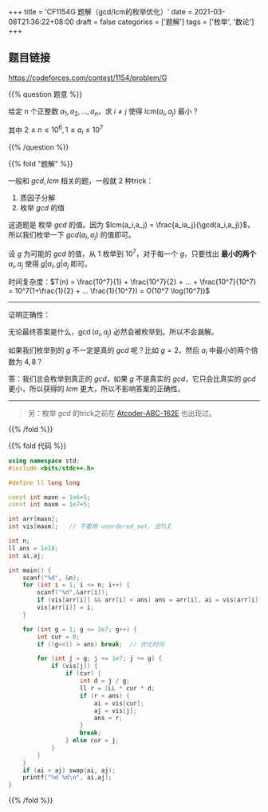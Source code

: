 +++
title = 'CF1154G 题解（gcd/lcm的枚举优化）'
date = 2021-03-08T21:36:22+08:00
draft = false
categories = ['题解']
tags = ['枚举', '数论']
+++

## 题目链接

https://codeforces.com/contest/1154/problem/G

{{% question 题意 %}}

给定 $n$ 个正整数 $a_1,a_2,...,a_n$，求 $i \neq j$ 使得 $\text{lcm}(a_i, a_j)$ 最小？

其中 $2 \leq n \leq 10^6, 1 \leq a_i \leq 10^7$

{{% /question %}}

{{% fold "题解" %}}

一般和 $gcd, lcm$ 相关的题，一般就 $2$ 种trick：

1. 质因子分解
2. 枚举 $gcd$ 的值

这道题是 枚举 $gcd$ 的值。因为 $lcm(a_i,a_j) = \frac{a_ia_j}{\gcd(a_i,a_j)}$，所以我们枚举一下 $gcd(a_i,a_j)$ 的值即可。

设 $g$ 为可能的 $gcd$ 的值，从 $1$ 枚举到 $10^7$，对于每一个 $g$，只要找出 **最小的两个** $a_i,a_j$ 使得 $g|a_i, g|a_j$ 即可。

时间复杂度：$T(n) = \frac{10^7}{1} + \frac{10^7}{2} + ... + \frac{10^7}{10^7} = 10^7(1+\frac{1}{2} + ... \frac{1}{10^7}) = O(10^7 \log(10^7))$

<hr>

证明正确性：

无论最终答案是什么，$\gcd(a_i,a_j)$ 必然会被枚举到。所以不会漏解。

如果我们枚举到的 $g$ 不一定是真的 $gcd$ 呢？比如 $g = 2$，然后 $a_i$ 中最小的两个倍数为 $4, 8$？

答：我们总会枚举到真正的 $gcd$，如果 $g$ 不是真实的 $gcd$，它只会比真实的 $gcd$ 更小，所以获得的 $lcm$ 更大，所以不影响答案的正确性。

<hr>

> 另：枚举 $gcd$ 的trick之前在 [Atcoder-ABC-162E](/post/014-at-abc162e/) 也出现过。

{{% /fold %}}

{{% fold 代码 %}}
```cpp
using namespace std;
#include <bits/stdc++.h>

#define ll long long

const int maxn = 1e6+5;
const int maxm = 1e7+5;

int arr[maxn];
int vis[maxm];   // 不要用 unordered_set, 会TLE

int n;
ll ans = 1e18;
int ai,aj;

int main() {
    scanf("%d", &n);
    for (int i = 1; i <= n; i++) {
        scanf("%d",&arr[i]);
        if (vis[arr[i]] && arr[i] < ans) ans = arr[i], ai = vis[arr[i]], aj = i;
        vis[arr[i]] = i;
    }

    for (int g = 1; g <= 1e7; g++) {
        int cur = 0;
        if ((g<<1) > ans) break;  // 优化时间

        for (int j = g; j <= 1e7; j += g) {
            if (vis[j]) {
                if (cur) {
                    int d = j / g;
                    ll r = 1LL * cur * d;
                    if (r < ans) {
                        ai = vis[cur];
                        aj = vis[j];
                        ans = r;
                    }
                    break;
                } else cur = j;
            }
        }
    }
    if (ai > aj) swap(ai, aj);
    printf("%d %d\n", ai,aj);
}
```
{{% /fold %}}